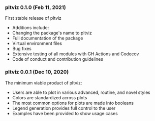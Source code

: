 ### pltviz 0.1.0 (Feb 11, 2021)

First stable release of pltviz

  - Additions include:
  - Changing the package's name to pltviz
  - Full documentation of the package
  - Virtual environment files
  - Bug fixes
  - Extensive testing of all modules with GH Actions and Codecov
  - Code of conduct and contribution guidelines

### pltviz 0.0.1 (Dec 10, 2020)

The minimum viable product of pltviz:

  - Users are able to plot in various advanced, routine, and novel styles
  - Colors are standardized across plots
  - The most common options for plots are made into booleans
  - Legend generation provides full control to the user
  - Examples have been provided to show usage cases
